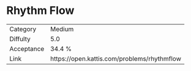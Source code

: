 # Rhythm Flow

<table>
    <tr>
        <td>Category</td>
        <td>Medium</td>
    </tr>
    <tr>
        <td>Diffulty</td>
        <td>5.0</td>
    </tr>
    <tr>
        <td>Acceptance</td>
        <td>34.4 %</td>
    </tr>
    <tr>
        <td>Link</td>
        <td>https://open.kattis.com/problems/rhythmflow</td>
    </tr>
</table>